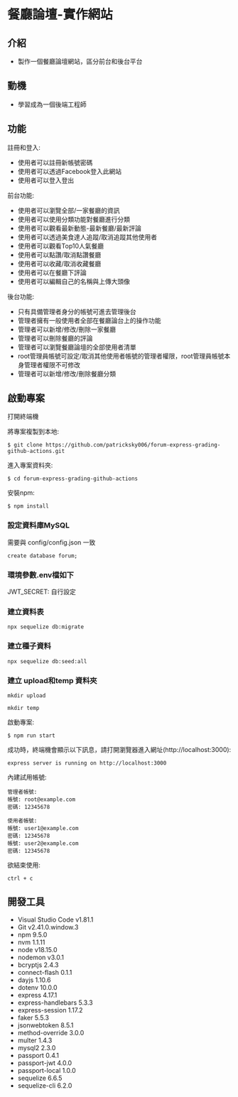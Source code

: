 # 餐廳論壇-實作網站

## 介紹

- 製作一個餐廳論壇網站，區分前台和後台平台

## 動機
- 學習成為一個後端工程師
  
## 功能

註冊和登入:
* 使用者可以註冊新帳號密碼
* 使用者可以透過Facebook登入此網站
* 使用者可以登入登出
  
前台功能:
* 使用者可以瀏覽全部/一家餐廳的資訊
* 使用者可以使用分類功能對餐廳進行分類
* 使用者可以觀看最新動態-最新餐廳/最新評論
* 使用者可以透過美食達人追蹤/取消追蹤其他使用者
* 使用者可以觀看Top10人氣餐廳
* 使用者可以點讚/取消點讚餐廳
* 使用者可以收藏/取消收藏餐廳
* 使用者可以在餐廳下評論
* 使用者可以編輯自己的名稱與上傳大頭像

後台功能:
* 只有具備管理者身分的帳號可進去管理後台
* 管理者擁有一般使用者全部在餐廳論台上的操作功能
* 管理者可以新增/修改/刪除一家餐廳
* 管理者可以刪除餐廳的評論
* 管理者可以瀏覽餐廳論壇的全部使用者清單
* root管理員帳號可設定/取消其他使用者帳號的管理者權限，root管理員帳號本身管理者權限不可修改
* 管理者可以新增/修改/刪除餐廳分類

## 啟動專案 
打開終端機

將專案複製到本地:
```
$ git clone https://github.com/patricksky006/forum-express-grading-github-actions.git
```
進入專案資料夾:
```
$ cd forum-express-grading-github-actions
```
安裝npm:
```
$ npm install
```
### 設定資料庫MySQL
需要與 config/config.json 一致
```
create database forum;
```

### 環境參數.env檔如下  
JWT_SECRET: 自行設定

### 建立資料表
```
npx sequelize db:migrate
```

### 建立種子資料
```
npx sequelize db:seed:all
```
### 建立 upload和temp 資料夾
```
mkdir upload
```
```
mkdir temp
```
啟動專案:
```
$ npm run start
```
成功時，終端機會顯示以下訊息，請打開瀏覽器進入網址(http://localhost:3000):
```
express server is running on http://localhost:3000
```
內建試用帳號:
```
管理者帳號:
帳號: root@example.com
密碼: 12345678

使用者帳號:
帳號: user1@example.com
密碼: 12345678
帳號: user2@example.com
密碼: 12345678
```
欲結束使用:
```
ctrl + c
```
## 開發工具
* Visual Studio Code v1.81.1
* Git v2.41.0.window.3
* npm 9.5.0
* nvm 1.1.11
* node v18.15.0
* nodemon v3.0.1
* bcryptjs 2.4.3
* connect-flash 0.1.1
* dayjs 1.10.6
* dotenv 10.0.0
* express 4.17.1
* express-handlebars 5.3.3
* express-session 1.17.2
* faker 5.5.3
* jsonwebtoken 8.5.1
* method-override 3.0.0
* multer 1.4.3
* mysql2 2.3.0
* passport 0.4.1
* passport-jwt 4.0.0
* passport-local 1.0.0
* sequelize 6.6.5
* sequelize-cli 6.2.0
